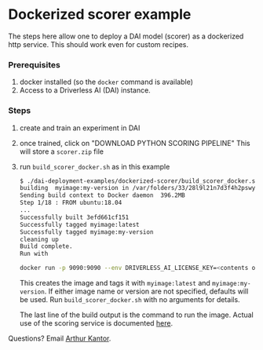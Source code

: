 # Dockerized scorer example
The steps here allow one to deploy a DAI model (scorer) as a dockerized http service.  This should work even for custom  recipes.

### Prerequisites
1. docker installed (so the `docker` command is available)
1. Access to a Driverless AI (DAI) instance.

### Steps 
1.  create and train an experiment in DAI
1.  once trained, click on "DOWNLOAD PYTHON SCORING PIPELINE" This will store a `scorer.zip` file
1.  run `build_scorer_docker.sh` as in this example

    ```bash
    $ ./dai-deployment-examples/dockerized-scorer/build_scorer_docker.sh ~/Downloads/scorer.zip myimage my-version
    building  myimage:my-version in /var/folders/33/28l9l21n7d3f4h2pswyqqjt00000gn/T/scorer_temp.mIV517QJ
    Sending build context to Docker daemon  396.2MB
    Step 1/18 : FROM ubuntu:18.04
    ...
    Successfully built 3efd661cf151
    Successfully tagged myimage:latest
    Successfully tagged myimage:my-version
    cleaning up
    Build complete.
    Run with
    
    docker run -p 9090:9090 --env DRIVERLESS_AI_LICENSE_KEY=<contents of license.sig file>  myimage:my-version
    ```

    This creates the image and tags it with `myimage:latest` and `myimage:my-version`.  If either image name or 
    version are not specified, defaults will be used.  Run `build_scorer_docker.sh` with no arguments for details.
    
    The last line of the build output is the command to run the image.  Actual use of the scoring service is documented [here](http://docs.h2o.ai/driverless-ai/latest-stable/docs/userguide/scoring-standalone-python.html?highlight=service#scoring-service-http-mode-json-rpc-2-0).
    
Questions? Email [Arthur Kantor](arthur.<REMOVETHIS>kantor@h2o.ai).